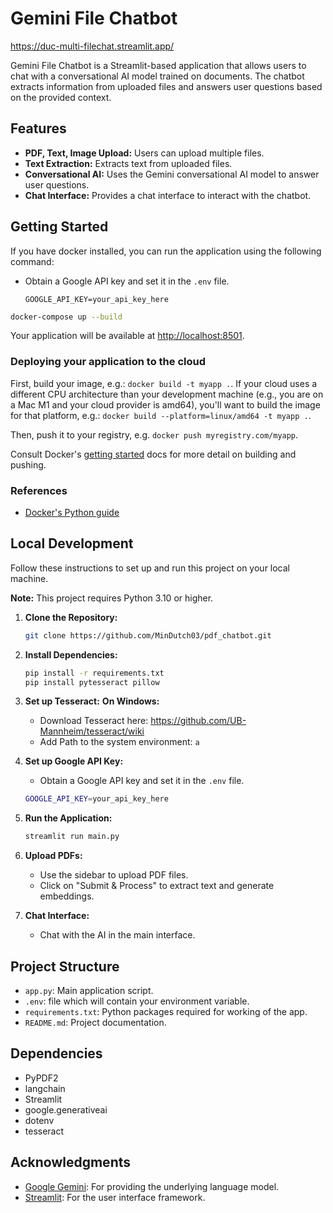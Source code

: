 # Gemini File Chatbot 
https://duc-multi-filechat.streamlit.app/

Gemini File Chatbot is a Streamlit-based application that allows users to chat with a conversational AI model trained on documents. The chatbot extracts information from uploaded files and answers user questions based on the provided context.



## Features

- **PDF, Text, Image Upload:** Users can upload multiple files.
- **Text Extraction:** Extracts text from uploaded files.
- **Conversational AI:** Uses the Gemini conversational AI model to answer user questions.
- **Chat Interface:** Provides a chat interface to interact with the chatbot.

## Getting Started

If you have docker installed, you can run the application using the following command:

- Obtain a Google API key and set it in the `.env` file.

  ```.env
  GOOGLE_API_KEY=your_api_key_here
  ```

```bash
docker-compose up --build
```

Your application will be available at [http://localhost:8501](http://localhost:8501).

### Deploying your application to the cloud

First, build your image, e.g.: `docker build -t myapp .`.
If your cloud uses a different CPU architecture than your development
machine (e.g., you are on a Mac M1 and your cloud provider is amd64),
you'll want to build the image for that platform, e.g.:
`docker build --platform=linux/amd64 -t myapp .`.

Then, push it to your registry, e.g. `docker push myregistry.com/myapp`.

Consult Docker's [getting started](https://docs.docker.com/go/get-started-sharing/)
docs for more detail on building and pushing.

### References

- [Docker&#39;s Python guide](https://docs.docker.com/language/python/)

## Local Development

Follow these instructions to set up and run this project on your local machine.

   **Note:** This project requires Python 3.10 or higher.

1. **Clone the Repository:**

   ```bash
   git clone https://github.com/MinDutch03/pdf_chatbot.git
   ```
2. **Install Dependencies:**

   ```bash
   pip install -r requirements.txt
   pip install pytesseract pillow
   ```
3. **Set up Tesseract:**
   **On Windows:**
   - Download Tesseract here: https://github.com/UB-Mannheim/tesseract/wiki
   - Add Path to the system environment: `a`

4. **Set up Google API Key:**

   - Obtain a Google API key and set it in the `.env` file.

   ```bash
   GOOGLE_API_KEY=your_api_key_here
   ```
5. **Run the Application:**

   ```bash
   streamlit run main.py
   ```
6. **Upload PDFs:**

   - Use the sidebar to upload PDF files.
   - Click on "Submit & Process" to extract text and generate embeddings.
7. **Chat Interface:**

   - Chat with the AI in the main interface.

## Project Structure

- `app.py`: Main application script.
- `.env`: file which will contain your environment variable.
- `requirements.txt`: Python packages required for working of the app.
- `README.md`: Project documentation.

## Dependencies

- PyPDF2
- langchain
- Streamlit
- google.generativeai
- dotenv
- tesseract


## Acknowledgments

- [Google Gemini](https://ai.google.com/): For providing the underlying language model.
- [Streamlit](https://streamlit.io/): For the user interface framework.
